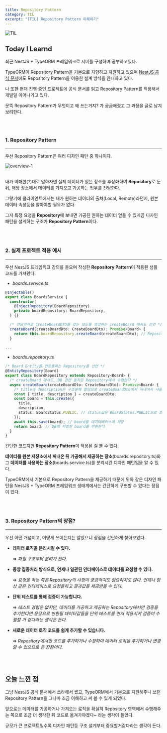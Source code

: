 ```yaml
---
title: Repository Pattern
category: TIL
excerpt: "[TIL] Repository Pattern 이해하기"
---
```


![TIL](https://user-images.githubusercontent.com/83164003/157039191-32141e02-51fe-4d34-abeb-02bb8f897dde.jpeg)
## Today I Learnd
최근 NestJS + TypeORM 프레임워크로 서버를 구성하며 공부하고있다.

TypeORM이 Repository Pattern을 기본으로 지향하고 지원하고 있으며 <a href="https://docs.nestjs.com/techniques/database#repository-pattern" target="_blank">NestJS 공식 문서</a>에도 Repository Pattern을 이용한 설계 방식을 안내하고 있다.

나 또한 현재 진행 중인 프로젝트에 공식 문서를 읽고 Repository Pattern를 적용해서 개발일 이어나가고 있다.

문뜩 Repository Pattern가 무엇이고 왜 쓰는거지? 가 궁금해졌고 그 과정을 글로 남겨보려한다.

<br>
<br>

### 1. Repository Pattern
---

우선 Repository Pattern은 여러 디자인 패턴 중 하나이다.

![overview-1](https://user-images.githubusercontent.com/83164003/170282459-fc4d1f03-ef48-485a-b009-f08abd3b915b.png)<br><br>

내가 이해한(?)대로 말하자면 실제 데이터가 있는 장소를 추상화하여 **Repository**로 둔 뒤, 해당 장소에서 데이터를 가져오고 가공하는 업무를 전담한다.

그렇기에 클라이언트에서는 내가 원하는 데이터의 출처(Local, Remote)라던지, 원본 데이터 속성등을 알아야할 필요가 없다. 

그저 특정 요청을 **Repository**에 보내면 가공된 원하는 데이터 얻을 수 있게끔 디자인 패턴을 설계하는 구조가 **Repository Pattern**이다.

<br>
<br>

### 2. 실제 프로젝트 적용 예시
---

우선 NestJS 프레임워크 강의를 들으며 작성한 **Repository Pattern**이 적용된 샘플 코드를 가져왔다.

- *boards.service.ts*

```ts
@Injectable()
export class BoardsService {
  constructor(
    @InjectRepository(BoardRepository)
    private boardRepository: BoardRepository,
  ) {}

  /* 전달인자로 CreateBoardDTO를 갖는 보드를 생성하는 createBoard 메서드 선언 */
  createBoard(createBoardDto: CreateBoardDto): Promise<Board> {
    return this.boardRepository.createBoard(createBoardDto); // Repository 패턴 적용
  }
	
...
```

- *boards.repository.ts*

```ts
/* Board Entity를 컨트롤하는 Repository를 선언 */
@EntityRepository(Board)
export class BoardRepository extends Repository<Board> {
  /* createBoard 메서드, DB 관련 동작은 Repository에서 수행한다 */
  async createBoard(createBoardDto: CreateBoardDto): Promise<Board> {
    /* title과 description은 구조분해 할당으로 createBoardDto에서 꺼내어서 사용해준다 */
    const { title, description } = createBoardDto;
    const board = this.create({
      title,
      description,
      status: BoardStatus.PUBLIC, // status값은 BoardStatus.PUBLIC으로 초기화한다
    });
    await this.save(board); // board를 데이터베이스에 저장
    return board; // DB에 저장한 board를 반환한다
  }
}
```

간단한 코드지만 **Repository Pattern**이 적용된 걸 볼 수 있다.

**데이터를 원본 저장소에서 꺼내온 뒤 가공해서 제공하는 장소**(boards.repository.ts)와 그 **데이터를 사용하는 장소**(boards.service.ts)를 분리시킨 디자인 패턴임을 알 수 있다.

TypeORM에서 기본으로 Repository Pattern을 제공하기 때문에 위와 같은 디자인 패턴을 NestJS + TypeORM 프레임워크 생태계에서는 간단하게 구현할 수 있다는 장점이 있다.

<br>
<br>

### 3. Repository Pattern의 장점?
---

우선 어떤 개념이고, 어떻게 쓰이는지는 알았으니 장점을 간단하게 찾아보았다.

- **데이터 로직을 분리시킬 수 있다.**

  ⇒ *파일 구조부터 분리가 된다.*

- **중앙 집중처리 방식으로, 언제나 일관된 인터페이스로 데이터를 요청할 수 있다.**

  ⇒ *요청을 하는 쪽은 Repository의 사정이 궁금하지도 필요하지도 않다. 언제나 항상 같은 인터페이스로 요청을하고 결과값을 제공받을 수 있다.*
	
- **단위 테스트를 통해 검증이 가능합니다.**

  ⇒ *테스트 경험은 없지만, 데이터를 가공하고 제공하는 Repository에서만 검증을 추가한다면 응답으로 반환될 데이터값들을 단위 테스트를 먼저 적용시켜 검증이 수월할 거 같다라는 생각은 든다.*
	
- **새로운 데이터 로직 코드를 쉽게 추가할 수 있습니다.**

  ⇒ *Repository에서만 코드를 추가하거나 수정하여 데이터 로직을 추가하거나 변경할 수 있으므로 큰 장점이다.*

<br>
<br>

## 오늘 느낀 점

그냥 NestJS 공식 문서에서 쓰라해서 썼고, TypeORM에서 기본으로 지원해주니 쓰던 Repository Pattern을 그나마 조금 이해하고 써 볼 수 있게 되었다.

앞으로는 데이터를 가공하거나 가져오는 로직을 확실히 Repository 영역에서 수행해주는 쪽으로 조금 더 생각한 뒤 코드로 옮겨가야겠다~ 라는 생각이 들었다.

규모가 큰 프로젝트일수록 디자인 패턴등 구조 설계부터 중요할거같다라는 생각이 든다.
	
<br>
<br>
